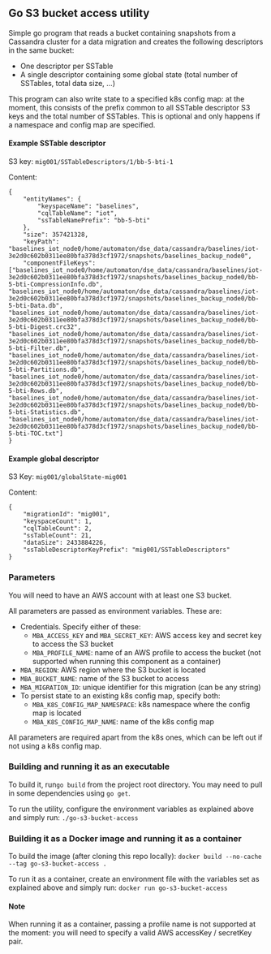 ## Go S3 bucket access utility
Simple go program that reads a bucket containing snapshots from a Cassandra cluster for a data migration and creates 
the following descriptors in the same bucket:
- One descriptor per SSTable
- A single descriptor containing some global state (total number of SSTables, total data size, ...)

This program can also write state to a specified k8s config map: at the moment, this consists of the prefix common to 
all SSTable descriptor S3 keys and the total number of SSTables. This is optional and only happens if a namespace and 
config map are specified.

#### Example SSTable descriptor

S3 key: `mig001/SSTableDescriptors/1/bb-5-bti-1`

Content:
```agsl
{
	"entityNames": {
		"keyspaceName": "baselines",
		"cqlTableName": "iot",
		"ssTableNamePrefix": "bb-5-bti"
	},
	"size": 357421328,
	"keyPath": "baselines_iot_node0/home/automaton/dse_data/cassandra/baselines/iot-3e2d0c602b0311ee80bfa378d3cf1972/snapshots/baselines_backup_node0",
	"componentFileKeys": ["baselines_iot_node0/home/automaton/dse_data/cassandra/baselines/iot-3e2d0c602b0311ee80bfa378d3cf1972/snapshots/baselines_backup_node0/bb-5-bti-CompressionInfo.db", "baselines_iot_node0/home/automaton/dse_data/cassandra/baselines/iot-3e2d0c602b0311ee80bfa378d3cf1972/snapshots/baselines_backup_node0/bb-5-bti-Data.db", "baselines_iot_node0/home/automaton/dse_data/cassandra/baselines/iot-3e2d0c602b0311ee80bfa378d3cf1972/snapshots/baselines_backup_node0/bb-5-bti-Digest.crc32", "baselines_iot_node0/home/automaton/dse_data/cassandra/baselines/iot-3e2d0c602b0311ee80bfa378d3cf1972/snapshots/baselines_backup_node0/bb-5-bti-Filter.db", "baselines_iot_node0/home/automaton/dse_data/cassandra/baselines/iot-3e2d0c602b0311ee80bfa378d3cf1972/snapshots/baselines_backup_node0/bb-5-bti-Partitions.db", "baselines_iot_node0/home/automaton/dse_data/cassandra/baselines/iot-3e2d0c602b0311ee80bfa378d3cf1972/snapshots/baselines_backup_node0/bb-5-bti-Rows.db", "baselines_iot_node0/home/automaton/dse_data/cassandra/baselines/iot-3e2d0c602b0311ee80bfa378d3cf1972/snapshots/baselines_backup_node0/bb-5-bti-Statistics.db", "baselines_iot_node0/home/automaton/dse_data/cassandra/baselines/iot-3e2d0c602b0311ee80bfa378d3cf1972/snapshots/baselines_backup_node0/bb-5-bti-TOC.txt"]
}
```
#### Example global descriptor

S3 Key: `mig001/globalState-mig001`

Content:
```agsl
{
	"migrationId": "mig001",
	"keyspaceCount": 1,
	"cqlTableCount": 2,
	"ssTableCount": 21,
	"dataSize": 2433884226,
	"ssTableDescriptorKeyPrefix": "mig001/SSTableDescriptors"
}
```

### Parameters

You will need to have an AWS account with at least one S3 bucket.

All parameters are passed as environment variables. These are:
- Credentials. Specify either of these:
  - `MBA_ACCESS_KEY` and `MBA_SECRET_KEY`: AWS access key and secret key to access the S3 bucket
  - `MBA_PROFILE_NAME`: name of an AWS profile to access the bucket (not supported when running this component as a container)
- `MBA_REGION`: AWS region where the S3 bucket is located
- `MBA_BUCKET_NAME`: name of the S3 bucket to access
- `MBA_MIGRATION_ID`: unique identifier for this migration (can be any string)
- To persist state to an existing k8s config map, specify both:
  - `MBA_K8S_CONFIG_MAP_NAMESPACE`: k8s namespace where the config map is located
  - `MBA_K8S_CONFIG_MAP_NAME`: name of the k8s config map

All parameters are required apart from the k8s ones, which can be left out if not using a k8s config map.

### Building and running it as an executable
To build it, run`go build` from the project root directory. You may need to pull in some dependencies using `go get`.

To run the utility, configure the environment variables as explained above and simply run:
`./go-s3-bucket-access`

### Building it as a Docker image and running it as a container

To build the image (after cloning this repo locally):
`docker build --no-cache --tag go-s3-bucket-access .`

To run it as a container, create an environment file with the variables set as explained above and simply run:
`docker run go-s3-bucket-access`

#### Note
When running it as a container, passing a profile name is not supported at the moment: you will need to specify a valid 
AWS accessKey / secretKey pair. 